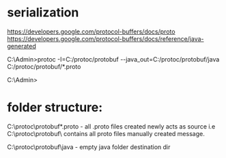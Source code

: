 # serialization
https://developers.google.com/protocol-buffers/docs/proto
https://developers.google.com/protocol-buffers/docs/reference/java-generated

C:\Admin>protoc -I=C:/protoc/protobuf --java_out=C:/protoc/protobuf/java C:/protoc/protobuf/*.proto

C:\Admin>

folder structure:
=================

C:\protoc\protobuf\*.proto - all .proto files created newly 
acts as source
i.e C:\protoc\protobuf\ contains all proto files manually created message.

C:\protoc\protobuf\java - empty java folder destination dir
